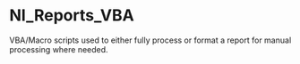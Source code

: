 # NI_Reports_VBA
VBA/Macro scripts used to either fully process or format a report for manual processing where needed.
